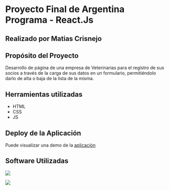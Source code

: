 # Proyecto Final de Argentina Programa - React.Js

## Realizado por Matias Crisnejo

## Propósito del Proyecto

Desarrollo de página de una empresa de Veterinarias para el registro de sus socios a través de la carga de sus datos en un formulario, permitiéndolo darlo de alta o baja de la lista de la misma. 

## Herramientas utilizadas
- HTML
- CSS
- JS

## Deploy de la Aplicación

Puede visualizar una demo de la [aplicación](https://6567fac5c883374fccde4354--cheerful-crumble-5c2ac3.netlify.app/)

## Software Utilizadas
![](https://upload.wikimedia.org/wikipedia/commons/thumb/d/d9/Node.js_logo.svg/300px-Node.js_logo.svg.png)

![](https://upload.wikimedia.org/wikipedia/commons/thumb/9/9a/Visual_Studio_Code_1.35_icon.svg/120px-Visual_Studio_Code_1.35_icon.svg.png)



